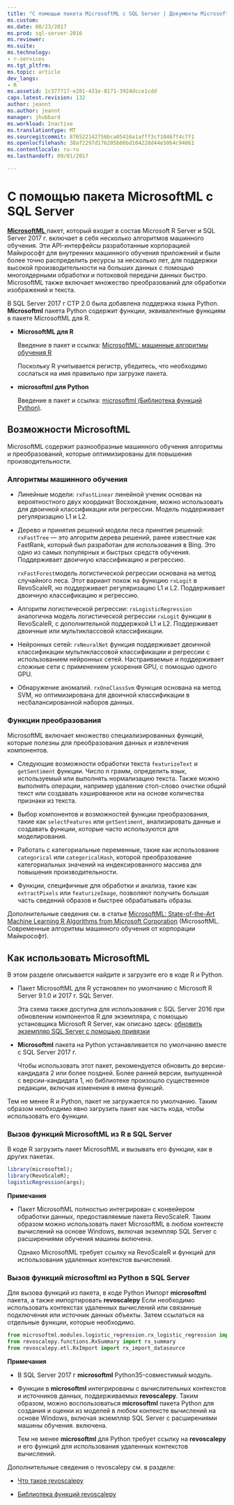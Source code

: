 ```yaml
---
title: "С помощью пакета MicrosoftML с SQL Server | Документы Microsoft"
ms.custom: 
ms.date: 08/23/2017
ms.prod: sql-server-2016
ms.reviewer: 
ms.suite: 
ms.technology:
- r-services
ms.tgt_pltfrm: 
ms.topic: article
dev_langs:
- R
ms.assetid: 1c377717-e281-431e-8171-3924dcce1cdd
caps.latest.revision: 132
author: jeannt
ms.author: jeannt
manager: jhubbard
ms.workload: Inactive
ms.translationtype: MT
ms.sourcegitcommit: 876522142756bca05416a1afff3cf10467f4c7f1
ms.openlocfilehash: 38af2297d176205b06bd104228d44e50b4c94861
ms.contentlocale: ru-ru
ms.lasthandoff: 09/01/2017

---
```

# <a name="using-the-microsoftml-package-with-sql-server"></a>С помощью пакета MicrosoftML с SQL Server

[ **MicrosoftML** ](https://msdn.microsoft.com/microsoft-r/microsoftml-introduction) пакет, который входит в состав Microsoft R Server и SQL Server 2017 г. включает в себя несколько алгоритмов машинного обучения. Эти API-интерфейсы разработанные корпорацией Майкрософт для внутренних машинного обучения приложений и были более точно распределить ресурсы за несколько лет, для поддержки высокой производительности на больших данных с помощью многоядерными обработки и потоковой передачи данных быстро. MicrosoftML также включает множество преобразований для обработки изображений и текста.

В SQL Server 2017 г CTP 2.0 была добавлена поддержка языка Python. **Microsoftml** пакета Python содержит функции, эквивалентные функциям в пакете MicrosoftML для R. 

+ **MicrosoftML для R**

    Введение в пакет и ссылка: [MicrosoftML: машинные алгоритмы обучения R](https://docs.microsoft.com/en-us/r-server/r-reference/microsoftml/microsoftml-package)

    Поскольку R учитывается регистр, убедитесь, что необходимо сослаться на имя правильно при загрузке пакета.

+ **microsoftml для Python**

    Введение в пакет и ссылка: [microsoftml (Библиотека функций Python)](https://docs.microsoft.com/r-server/python-reference/microsoftml/microsoftml-package). 

## <a name="whats-in-microsoftml"></a>Возможности MicrosoftML

MicrosoftML содержит разнообразные машинного обучения алгоритмы и преобразований, которые оптимизированы для повышения производительности.

### <a name="machine-learning-algorithms"></a>Алгоритмы машинного обучения

-  Линейные модели: `rxFastLinear` линейной ученик основан на вероятностного двух координат Восхождение, можно использовать для двоичной классификации или регрессии. Модель поддерживает регуляризацию L1 и L2.

- Дерево и принятия решений модели леса принятия решений: `rxFastTree` — это алгоритм дерева решений, ранее известные как FastRank, который был разработан для использования в Bing. Это одно из самых популярных и быстрых средств обучения. Поддерживает двоичную классификацию и регрессию.

  `rxFastForest`модель логистической регрессии основана на метод случайного леса. Этот вариант похож на функцию `rxLogit` в RevoScaleR, но поддерживает регуляризацию L1 и L2. Поддерживает двоичную классификацию и регрессию.

- Алгоритм логистической регрессии: `rxLogisticRegression` аналогична модель логистической регрессии `rxLogit` функции в RevoScaleR, с дополнительной поддержкой L1 и L2. Поддерживает двоичные или мультиклассовой классификации.

- Нейронных сетей: `rxNeuralNet` функция поддерживает двоичной классификации мультиклассовой классификации и регрессии с использованием нейронных сетей. Настраиваемые и поддерживает сложные сети с применением ускорения GPU, с помощью одного GPU.

- Обнаружение аномалий.  `rxOneClassSvm` Функция основана на метод SVM, но оптимизирована для двоичной классификации в несбалансированной наборов данных.

### <a name="transformation-functions"></a>Функции преобразования

MicrosoftML включает множество специализированных функций, которые полезны для преобразования данных и извлечения компонентов.

- Следующие возможности обработки текста `featurizeText` и `getSentiment` функции. Число n грамм, определить язык, используемый или выполнять нормализацию текста. Также можно выполнять операции, например удаление стоп-слово очистки общий текст или создавать хэшированное или на основе количества признаки из текста.

- Выбор компонентов и возможностей функции преобразования, такие как `selectFeatures` или `getSentiment`, анализировать данные и создавать функции, которые часто используются для моделирования.

- Работать с категориальные переменные, такие как использование `categorical` или `categoricalHash`, которой преобразование категориальных значений на индексированного массива для повышения производительности.

- Функции, специфичные для обработки и анализа, такие как `extractPixels` или `featurizeImage`, позволяют получить большая часть сведений образов и быстрее обрабатывать образы.

Дополнительные сведения см. в статье [MicrosoftML: State-of-the-Art Machine Learning R Algorithms from Microsoft Corporation](https://msdn.microsoft.com/microsoft-r/microsoftml/microsoftml) (MicrosoftML. Современные алгоритмы машинного обучения от корпорации Майкрософт).

## <a name="how-to-use-microsoftml"></a>Как использовать MicrosoftML

В этом разделе описывается найдите и загрузите его в коде R и Python.

+ Пакет MicrosoftML для R установлен по умолчанию с Microsoft R Server 9.1.0 и 2017 г. SQL Server.

    Эта схема также доступна для использования с SQL Server 2016 при обновлении компонентов R для экземпляра, с помощью установщика Microsoft R Server, как описано здесь: [обновить экземпляр SQL Server с помощью привязки](r/use-sqlbindr-exe-to-upgrade-an-instance-of-sql-server.md)

+ **Microsoftml** пакета на Python устанавливается по умолчанию вместе с SQL Server 2017 г. 

   Чтобы использовать этот пакет, рекомендуется обновить до версии-кандидата 2 или более поздней. Более ранней версии, выпущенной с версии-кандидата 1, но библиотеке произошло существенное редакции, включая изменения в имена функций. 

Тем не менее R и Python, пакет не загружается по умолчанию. Таким образом необходимо явно загрузить пакет как часть кода, чтобы использовать его функции.

### <a name="calling-microsoftml-functions-from-r-in-sql-server"></a>Вызов функций MicrosoftML из R в SQL Server

В коде R загрузить пакет MicrosoftML и вызывать его функции, как в других пакетах.

```R
library(microsoftml);
library(RevoScaleR);
logisticRegression(args);
```

**Примечания**

+ Пакет MicrosoftML полностью интегрирован с конвейером обработки данных, предоставляемые пакета RevoScaleR. Таким образом можно использовать пакет MicrosoftML в любом контексте вычислений на основе Windows, включая экземпляр SQL Server с расширениями обучения машины включена.

    Однако MicrosoftML требует ссылку на RevoScaleR и функций для использования удаленных контекстов вычислений.

### <a name="calling-microsoftml-functions-from-python-in-sql-server"></a>Вызов функций microsoftml из Python в SQL Server

Для вызова функций из пакета, в коде Python Импорт **microsoftml** пакета, а также импортировать **revoscalepy** Если необходимо использовать контекстах удаленных вычислений или связанные подключения или источник данных объекты. Затем ссылаться на отдельные функции, которые необходимо.

```Python
from microsoftml.modules.logistic_regression.rx_logistic_regression import rx_logistic_regression
from revoscalepy.functions.RxSummary import rx_summary
from revoscalepy.etl.RxImport import rx_import_datasource
```

**Примечания**

+ В SQL Server 2017 г **microsoftml** Python35-совместимый модуль. 

+ Функции в **microsoftml** интегрированы с вычислительных контекстов и источников данных, поддерживаемых **revoscalepy**. Таким образом, можно воспользоваться **microsoftml** пакета Python для создания и оценки из моделей в любом контексте вычислений на основе Windows, включая экземпляр SQL Server с расширениями машины обучения. включена.

    Тем не менее **microsoftml** для Python требует ссылку на **revoscalepy** и его функций для использования удаленных контекстов вычислений.

Дополнительные сведения о revoscalepy см. в разделе:

+ [Что такое revoscalepy](python/what-is-revoscalepy.md)

+ [Библиотека функций revoscalepy](https://docs.microsoft.com/en-us/r-server/python-reference/revoscalepy/revoscalepy-package) 

